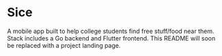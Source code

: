 # Sice

A mobile app built to help college students find free stuff/food near them. Stack includes a Go backend and Flutter frontend. This README
will soon be replaced with a project landing page.
